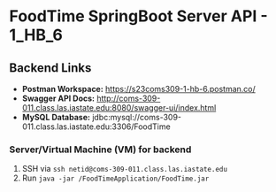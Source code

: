 # FoodTime SpringBoot Server API - 1_HB_6

## Backend Links

- **Postman Workspace:** https://s23coms309-1-hb-6.postman.co/
- **Swagger API Docs:** http://coms-309-011.class.las.iastate.edu:8080/swagger-ui/index.html
- **MySQL Database:** jdbc:mysql://coms-309-011.class.las.iastate.edu:3306/FoodTime

### Server/Virtual Machine (VM) for backend

1. SSH via `ssh netid@coms-309-011.class.las.iastate.edu`
2. Run `java -jar /FoodTimeApplication/FoodTime.jar`
